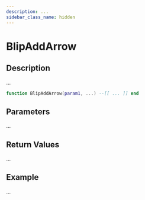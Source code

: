 ```yaml
---
description: ...
sidebar_class_name: hidden
---
```


# BlipAddArrow

## Description

...

```lua
function BlipAddArrow(param1, ...) --[[ ... ]] end
```

## Parameters

...

## Return Values

...

## Example

...

